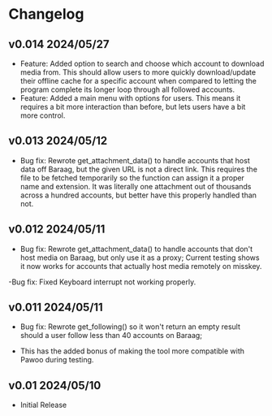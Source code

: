 # Changelog

## v0.014 2024/05/27

- Feature: Added option to search and choose which account to download media from. This should allow users to more quickly download/update their offline cache for a specific account when compared to letting the program complete its longer loop through all followed accounts.
- Feature: Added a main menu with options for users. This means it requires a bit more interaction than before, but lets users have a bit more control.

## v0.013 2024/05/12

- Bug fix: Rewrote get_attachment_data() to handle accounts that host data off Baraag, but the given URL is not a direct link. This requires the file to be fetched temporarily so the function can assign it a proper name and extension. It was literally one attachment out of thousands across a hundred accounts, but better have this properly handled than not.

## v0.012 2024/05/11

- Bug fix: Rewrote get_attachment_data() to handle accounts that don't host media on Baraag, but only use it as a proxy; Current testing shows it now works for accounts that actually host media remotely on misskey.

-Bug fix: Fixed Keyboard interrupt not working properly.

## v0.011 2024/05/11

- Bug fix: Rewrote get_following() so it won't return an empty result should a user follow less than 40 accounts on Baraag;

- This has the added bonus of making the tool more compatible with Pawoo during testing.


## v0.01 2024/05/10

- Initial Release